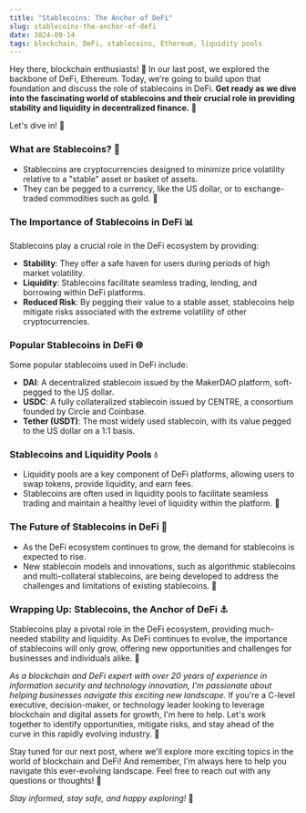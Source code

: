 ```yaml
---
title: "Stablecoins: The Anchor of DeFi"
slug: stablecoins-the-anchor-of-defi
date: 2024-09-14
tags: blockchain, DeFi, stablecoins, Ethereum, liquidity pools
---
```


Hey there, blockchain enthusiasts! 👋 In our last post, we explored the backbone of DeFi, Ethereum. Today, we're going to build upon that foundation and discuss the role of stablecoins in DeFi. **Get ready as we dive into the fascinating world of stablecoins and their crucial role in providing stability and liquidity in decentralized finance.** 🌉

Let's dive in! 🤿

### What are Stablecoins? 🤔

- Stablecoins are cryptocurrencies designed to minimize price volatility relative to a "stable" asset or basket of assets.
- They can be pegged to a currency, like the US dollar, or to exchange-traded commodities such as gold. 💱

### The Importance of Stablecoins in DeFi 📊

Stablecoins play a crucial role in the DeFi ecosystem by providing:

- **Stability**: They offer a safe haven for users during periods of high market volatility.
- **Liquidity**: Stablecoins facilitate seamless trading, lending, and borrowing within DeFi platforms.
- **Reduced Risk**: By pegging their value to a stable asset, stablecoins help mitigate risks associated with the extreme volatility of other cryptocurrencies.

### Popular Stablecoins in DeFi 🌐

Some popular stablecoins used in DeFi include:

- **DAI**: A decentralized stablecoin issued by the MakerDAO platform, soft-pegged to the US dollar.
- **USDC**: A fully collateralized stablecoin issued by CENTRE, a consortium founded by Circle and Coinbase.
- **Tether (USDT)**: The most widely used stablecoin, with its value pegged to the US dollar on a 1:1 basis.

### Stablecoins and Liquidity Pools 💧

- Liquidity pools are a key component of DeFi platforms, allowing users to swap tokens, provide liquidity, and earn fees.
- Stablecoins are often used in liquidity pools to facilitate seamless trading and maintain a healthy level of liquidity within the platform. 🌊

### The Future of Stablecoins in DeFi 🔮

- As the DeFi ecosystem continues to grow, the demand for stablecoins is expected to rise.
- New stablecoin models and innovations, such as algorithmic stablecoins and multi-collateral stablecoins, are being developed to address the challenges and limitations of existing stablecoins. 🌱

### Wrapping Up: Stablecoins, the Anchor of DeFi ⚓️

Stablecoins play a pivotal role in the DeFi ecosystem, providing much-needed stability and liquidity. As DeFi continues to evolve, the importance of stablecoins will only grow, offering new opportunities and challenges for businesses and individuals alike. 🚀

*As a blockchain and DeFi expert with over 20 years of experience in information security and technology innovation, I'm passionate about helping businesses navigate this exciting new landscape.* If you're a C-level executive, decision-maker, or technology leader looking to leverage blockchain and digital assets for growth, I'm here to help. Let's work together to identify opportunities, mitigate risks, and stay ahead of the curve in this rapidly evolving industry. 🤝

Stay tuned for our next post, where we'll explore more exciting topics in the world of blockchain and DeFi! And remember, I'm always here to help you navigate this ever-evolving landscape. Feel free to reach out with any questions or thoughts! 💬

*Stay informed, stay safe, and happy exploring!* 🚀